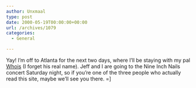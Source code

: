 ```yaml
---
author: Unxmaal
type: post
date: 2000-05-19T00:00:00+00:00
url: /archives/1079
categories:
  - General

---
```

Yay! I&#8217;m off to Atlanta for the next two days, where I&#8217;ll be staying with my pal <a target="_blank" href="http://www.starhammer.com">Whois</a> (I forget his real name). Jeff and I are going to the Nine Inch Nails concert Saturday night, so if you&#8217;re one of the three people who actually read this site, maybe we&#8217;ll see you there. =]